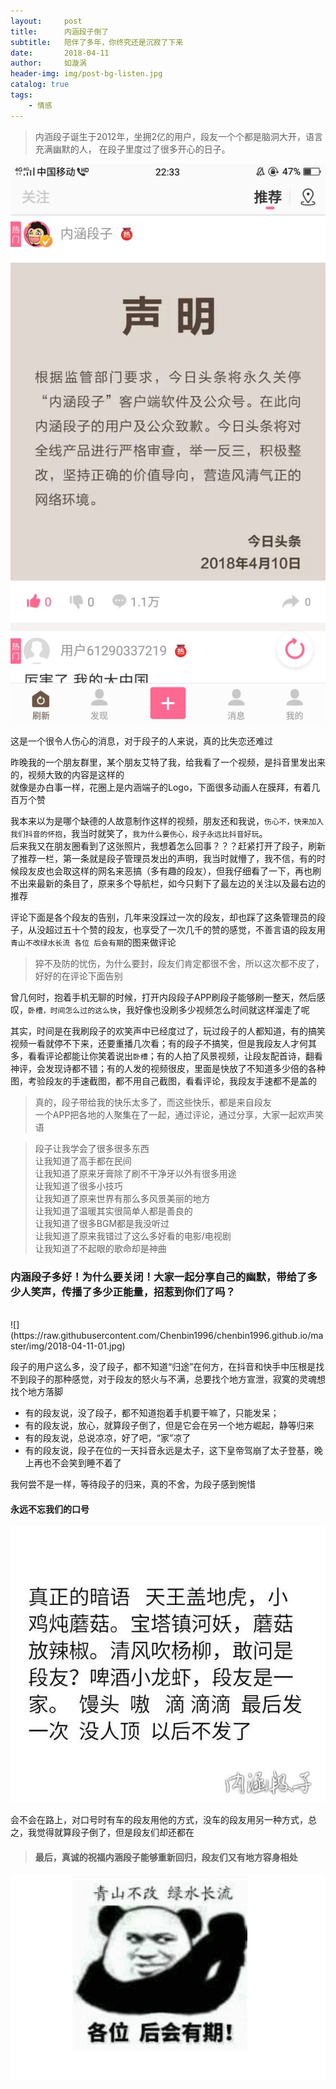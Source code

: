 ```yaml
---
layout:     post
title:      内涵段子倒了
subtitle:   陪伴了多年，你终究还是沉寂了下来
date:       2018-04-11
author:     如漩涡
header-img: img/post-bg-listen.jpg
catalog: true
tags:
    - 情感
---
```


> 内涵段子诞生于2012年，坐拥2亿的用户，段友一个个都是脑洞大开，语言充满幽默的人，
> 在段子里度过了很多开心的日子。

![](https://raw.githubusercontent.com/Chenbin1996/chenbin1996.github.io/master/img/2018-04-11.jpg)

这是一个很令人伤心的消息，对于段子的人来说，真的比失恋还难过

昨晚我的一个朋友群里，某个朋友艾特了我，给我看了一个视频，是抖音里发出来的，视频大致的内容是这样的<br>
就像是办白事一样，花圈上是内涵端子的Logo，下面很多动画人在膜拜，有着几百万个赞

我本来以为是哪个缺德的人故意制作这样的视频，朋友还和我说，`伤心不，快来加入我们抖音的怀抱`，我当时就笑了，`我为什么要伤心，段子永远比抖音好玩`。<br>
后来我又在朋友圈看到了这张照片，我想着怎么回事？？？赶紧打开了段子，刷新了推荐一栏，第一条就是段子管理员发出的声明，我当时就懵了，我不信，有的时候段友皮也会取这样的网名来恶搞（多有趣的段友），但我仔细看了一下，再也刷不出来最新的条目了，原来多个导航栏，如今只剩下了最左边的关注以及最右边的推荐

评论下面是各个段友的告别，几年来没踩过一次的段友，却也踩了这条管理员的段子，从没超过五十个赞的段友，也享受了一次几千的赞的感觉，不善言语的段友用`青山不改绿水长流 各位 后会有期`的图来做评论

> 猝不及防的忧伤，为什么要封，段友们肯定都很不舍，所以这次都不皮了，好好的在评论下面告别

曾几何时，抱着手机无聊的时候，打开内段段子APP刷段子能够刷一整天，然后感叹，`卧槽，时间怎么过的这么快`，我好像也没刷多少视频怎么时间就这样溜走了呢

其实，时间是在我刷段子的欢笑声中已经度过了，玩过段子的人都知道，有的搞笑视频一看就停不下来，还要重播几次看；有的段子不搞笑，但是我段友人才何其多，看看评论都能让你笑着说出`卧槽`；有的人拍了风景视频，让段友配首诗，翻看神评，会发现诗都不错；有的人发的视频很皮，里面是快放了不知道多少倍的各种图，考验段友的手速截图，都不用自己截图，看看评论，我段友手速都不是盖的
> 真的，段子带给我的快乐太多了，而这些快乐，都是来自段友<br>
> 一个APP把各地的人聚集在了一起，通过评论，通过分享，大家一起欢声笑语

> 段子让我学会了很多很多东西<br>
让我知道了高手都在民间<br>
让我知道了原来牙膏除了刷不干净牙以外有很多用途<br>
让我知道了很多小技巧<br>
让我知道了原来世界有那么多风景美丽的地方<br>
让我知道了温暖其实很简单人都是善良的<br>
让我知道了很多BGM都是我没听过<br>
让我知道了原来我错过了这么多好看的电影/电视剧<br>
让我知道了不起眼的歌命却是神曲

### 内涵段子多好！为什么要关闭！大家一起分享自己的幽默，带给了多少人笑声，传播了多少正能量，招惹到你们了吗？

<br>
![](https://raw.githubusercontent.com/Chenbin1996/chenbin1996.github.io/master/img/2018-04-11-01.jpg)

段子的用户这么多，没了段子，都不知道“归途”在何方，在抖音和快手中压根是找不到段子的那种感觉，对于段友的怒火与不满，总要找个地方宣泄，寂寞的灵魂想找个地方落脚

* 有的段友说，没了段子，都不知道抱着手机要干嘛了，只能发呆；<br>
* 有的段友说，放心，就算段子倒了，但是它会在另一个地方崛起，静等归来<br>
* 有的段友说，总说凉凉，好了吧，“家”凉了<br>
* 有的段友说，段子在位的一天抖音永远是太子，这下皇帝驾崩了太子登基，晚上再也不会笑到睡不着了

我何尝不是一样，等待段子的归来，真的不舍，为段子感到惋惜

#### 永远不忘我们的口号

![](https://raw.githubusercontent.com/Chenbin1996/chenbin1996.github.io/master/img/2018-04-11-02.jpg)

会不会在路上，对口号时有车的段友用他的方式，没车的段友用另一种方式，总之，我觉得就算段子倒了，但是段友们却还都在

> #### 最后，真诚的祝福内涵段子能够重新回归，段友们又有地方容身相处

![](https://raw.githubusercontent.com/Chenbin1996/chenbin1996.github.io/master/img/2018-04-11-03.jpg)
